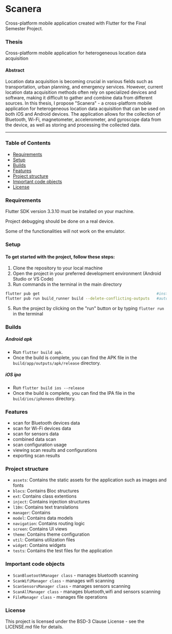 # Scanera

Cross-platform mobile application created with Flutter for the Final Semester Project.

### Thesis

Cross-platform mobile application for heterogeneous location data acquisition

#### Abstract
Location data acquisition is becoming crucial in various fields such as transportation, urban planning, and emergency services. However, current location data acquisition methods often rely on specialized devices and software, making it difficult to gather and combine data from different sources. In this thesis, I propose "Scanera" - a cross-platform mobile application for heterogeneous location data acquisition that can be used on both iOS and Android devices. The application allows for the collection of Bluetooth, Wi-Fi, magnetometer, accelerometer, and gyroscope data from the device, as well as storing and processing the collected data.

---

### Table of Contents
- [Requirements](#requirements)
- [Setup](#setup)
- [Builds](#builds)
- [Features](#features)
- [Project structure](#project-structure)
- [Important code objects](#important-code-objects)
- [License](#license)

### Requirements
Flutter SDK version 3.3.10 must be installed on your machine.

Project debugging should be done on a real device.

Some of the functionalities will not work on the emulator.

### Setup

#### To get started with the project, follow these steps:

1. Clone the repository to your local machine
2. Open the project in your preferred development environment (Android Studio or VS Code)
3. Run commands in the terminal in the main directory
```bash
flutter pub get                                                   #install the required dependencies
flutter pub run build_runner build --delete-conflicting-outputs   #auto-generate dependency code files
```
5. Run the project by clicking on the "run" button or by typing `flutter run` in the terminal


### Builds

##### Android apk
- Run `flutter build apk`.
- Once the build is complete, you can find the APK file in the `build/app/outputs/apk/release` directory.

##### iOS ipa
- Run `flutter build ios --release`
- Once the build is complete, you can find the IPA file in the `build/ios/iphoneos` directory.


### Features
- scan for Bluetooth devices data
- scan for Wi-Fi devices data
- scan for sensors data
- combined data scan
- scan configuration usage
- viewing scan results and configurations
- exporting scan results


### Project structure
- `assets`: Contains the static assets for the application such as images and fonts
- `blocs`: Contains Bloc structures 
- `ext`: Contains class extentions
- `inject`: Contains injection structures
- `l10n`: Contains text translations
- `manager`: Contains
- `model`: Contains data models
- `navigation`: Contains routing logic
- `screen`: Contains UI views
- `theme`: Contains theme configuration
- `util`: Contains utilization files
- `widget`: Contains widgets
- `tests`: Contains the test files for the application

### Important code objects
- `ScanBluetoothManager class` - manages bluetooth scanning
- `ScanWifiManager class` - manages wifi scanning
- `ScanSensorsManager class` - manages sensors scanning
- `ScanAllManager class` - manages bluetooth,wifi and sensors scanning
- `FileManager class` - manages file operations


### License
This project is licensed under the BSD-3 Clause License - see the LICENSE.md file for details.
